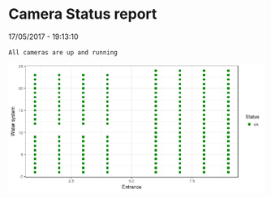 Camera Status report
================
17/05/2017 - 19:13:10

    All cameras are up and running

![](camreport_files/figure-markdown_github/unnamed-chunk-2-1.png)
